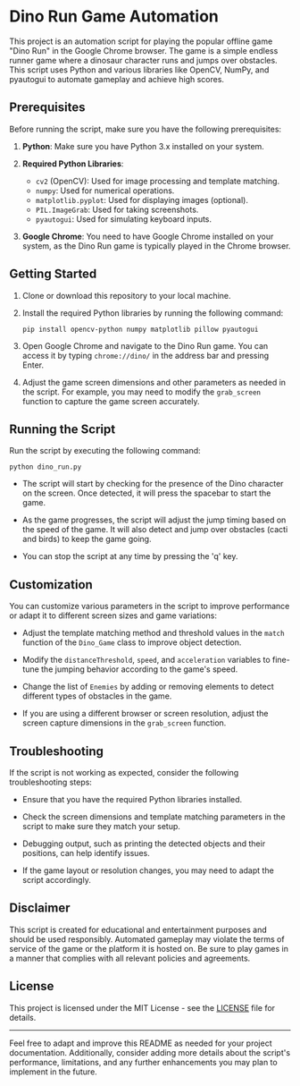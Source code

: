 
# Dino Run Game Automation

This project is an automation script for playing the popular offline game "Dino Run" in the Google Chrome browser. The game is a simple endless runner game where a dinosaur character runs and jumps over obstacles. This script uses Python and various libraries like OpenCV, NumPy, and pyautogui to automate gameplay and achieve high scores.

## Prerequisites

Before running the script, make sure you have the following prerequisites:

1. **Python**: Make sure you have Python 3.x installed on your system.

2. **Required Python Libraries**:
   - `cv2` (OpenCV): Used for image processing and template matching.
   - `numpy`: Used for numerical operations.
   - `matplotlib.pyplot`: Used for displaying images (optional).
   - `PIL.ImageGrab`: Used for taking screenshots.
   - `pyautogui`: Used for simulating keyboard inputs.

3. **Google Chrome**: You need to have Google Chrome installed on your system, as the Dino Run game is typically played in the Chrome browser.

## Getting Started

1. Clone or download this repository to your local machine.

2. Install the required Python libraries by running the following command:

   ```
   pip install opencv-python numpy matplotlib pillow pyautogui
   ```

3. Open Google Chrome and navigate to the Dino Run game. You can access it by typing `chrome://dino/` in the address bar and pressing Enter.

4. Adjust the game screen dimensions and other parameters as needed in the script. For example, you may need to modify the `grab_screen` function to capture the game screen accurately.

## Running the Script

Run the script by executing the following command:

```
python dino_run.py
```

- The script will start by checking for the presence of the Dino character on the screen. Once detected, it will press the spacebar to start the game.

- As the game progresses, the script will adjust the jump timing based on the speed of the game. It will also detect and jump over obstacles (cacti and birds) to keep the game going.

- You can stop the script at any time by pressing the 'q' key.

## Customization

You can customize various parameters in the script to improve performance or adapt it to different screen sizes and game variations:

- Adjust the template matching method and threshold values in the `match` function of the `Dino_Game` class to improve object detection.

- Modify the `distanceThreshold`, `speed`, and `acceleration` variables to fine-tune the jumping behavior according to the game's speed.

- Change the list of `Enemies` by adding or removing elements to detect different types of obstacles in the game.

- If you are using a different browser or screen resolution, adjust the screen capture dimensions in the `grab_screen` function.

## Troubleshooting

If the script is not working as expected, consider the following troubleshooting steps:

- Ensure that you have the required Python libraries installed.

- Check the screen dimensions and template matching parameters in the script to make sure they match your setup.

- Debugging output, such as printing the detected objects and their positions, can help identify issues.

- If the game layout or resolution changes, you may need to adapt the script accordingly.

## Disclaimer

This script is created for educational and entertainment purposes and should be used responsibly. Automated gameplay may violate the terms of service of the game or the platform it is hosted on. Be sure to play games in a manner that complies with all relevant policies and agreements.

## License

This project is licensed under the MIT License - see the [LICENSE](LICENSE) file for details.

---

Feel free to adapt and improve this README as needed for your project documentation. Additionally, consider adding more details about the script's performance, limitations, and any further enhancements you may plan to implement in the future.

